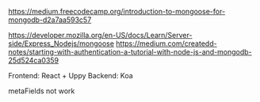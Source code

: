 https://medium.freecodecamp.org/introduction-to-mongoose-for-mongodb-d2a7aa593c57


https://developer.mozilla.org/en-US/docs/Learn/Server-side/Express_Nodejs/mongoose
https://medium.com/createdd-notes/starting-with-authentication-a-tutorial-with-node-js-and-mongodb-25d524ca0359

Frontend: React + Uppy
Backend: Koa

metaFields not work